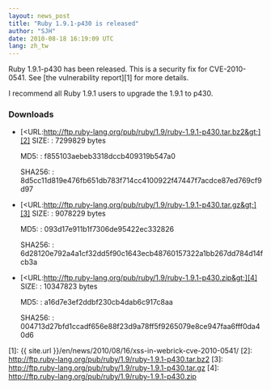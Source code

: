 ```yaml
---
layout: news_post
title: "Ruby 1.9.1-p430 is released"
author: "SJH"
date: 2010-08-18 16:19:09 UTC
lang: zh_tw
---
```


Ruby 1.9.1-p430 has been released. This is a security fix for
CVE-2010-0541. See [the vulnerability report][1] for more details.

I recommend all Ruby 1.9.1 users to upgrade the 1.9.1 to p430.

### Downloads

* [&lt;URL:http://ftp.ruby-lang.org/pub/ruby/1.9/ruby-1.9.1-p430.tar.bz2&gt;][2]
  SIZE:
  : 7299829 bytes

  MD5:
  : f855103aebeb3318dccb409319b547a0

  SHA256:
  : 8d5cc11d819e476fb651db783f714cc4100922f47447f7acdce87ed769cf9d97

* [&lt;URL:http://ftp.ruby-lang.org/pub/ruby/1.9/ruby-1.9.1-p430.tar.gz&gt;][3]
  SIZE:
  : 9078229 bytes

  MD5:
  : 093d17e911b1f7306de95422ec332826

  SHA256:
  : 6d28120e792a4a1cf32dd5f90c1643ecb48760157322a1bb267dd784d14fcb3a

* [&lt;URL:http://ftp.ruby-lang.org/pub/ruby/1.9/ruby-1.9.1-p430.zip&gt;][4]
  SIZE:
  : 10347823 bytes

  MD5:
  : a16d7e3ef2ddbf230cb4dab6c917c8aa

  SHA256:
  : 004713d27bfd1ccadf656e88f23d9a78ff5f9265079e8ce947faa6fff0da40d6



[1]: {{ site.url }}/en/news/2010/08/16/xss-in-webrick-cve-2010-0541/
[2]: http://ftp.ruby-lang.org/pub/ruby/1.9/ruby-1.9.1-p430.tar.bz2
[3]: http://ftp.ruby-lang.org/pub/ruby/1.9/ruby-1.9.1-p430.tar.gz
[4]: http://ftp.ruby-lang.org/pub/ruby/1.9/ruby-1.9.1-p430.zip
